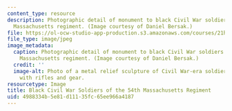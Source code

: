 ```yaml
---
content_type: resource
description: Photographic detail of monument to black Civil War soldiers of the 54th
  Massachusetts regiment. (Image courtesy of Daniel Bersak.)
file: https://ol-ocw-studio-app-production.s3.amazonaws.com/courses/21h-223-war-american-society-fall-2002/4988334b5e81d11135fc65ee966a4187_21h-223f02.jpg
file_type: image/jpeg
image_metadata:
  caption: Photographic detail of monument to black Civil War soldiers of the 54th
    Massachusetts regiment. (Image courtesy of Daniel Bersak.)
  credit: ''
  image-alt: Photo of a metal relief sculpture of Civil War-era soldiers marching
    with rifles and gear.
resourcetype: Image
title: Black Civil War Soldiers of the 54th Massachusetts Regiment
uid: 4988334b-5e81-d111-35fc-65ee966a4187
---
```


